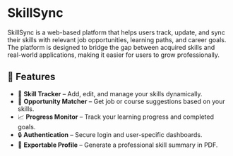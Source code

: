 # SkillSync

SkillSync is a web-based platform that helps users track, update, and sync their skills with relevant job opportunities, learning paths, and career goals. The platform is designed to bridge the gap between acquired skills and real-world applications, making it easier for users to grow professionally.

## 🌟 Features

- 🧠 **Skill Tracker** – Add, edit, and manage your skills dynamically.
- 🎯 **Opportunity Matcher** – Get job or course suggestions based on your skills.
- 📈 **Progress Monitor** – Track your learning progress and completed goals.
- 🔒 **Authentication** – Secure login and user-specific dashboards.
- 📁 **Exportable Profile** – Generate a professional skill summary in PDF.
